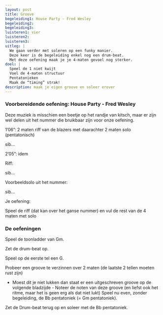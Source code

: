 ```yaml
---
layout: post
title: Groove
begeleiding1: House Party - Fred Wesley
begeleiding2:
begeleiding3:
luisteren1: vier
luisteren2:
luisteren3:
uitleg: |
  We gaan verder met soleren op een funky manier.
  Deze keer is de begeleiding enkel nog een drum-beat.
  Met deze oefening maak je je 4-maten gevoel nog sterker.
doel: |
  Speel de 1 niet kwijt
  Voel de 4-maten structuur
  Pentatonieken
  Maak de “timing” strak!
description: maak je eigen groove en soleer erover
---
```


### Voorbereidende oefening: House Party - Fred Wesley

Deze muziek is misschien een beetje op het randje van kitsch, maar er zijn wel delen uit het nummer die bruikbaar zijn voor onze oefening.

1’06”: 2 maten riff van de blazers met daarachter 2 maten solo (pentatonisch)

sib...

2’05”: idem

Riff:

sib...

Voorbeeldsolo uit het nummer:

sib...

Je oefening:

Speel de riff (dat kan over het ganse nummer) en vul de rest van de 4 maten met solo

### De oefeningen

Speel de toonladder van Gm.

Zet de drum-beat op.

Speel op de eerste tel een G.

Probeer een groove te verzinnen over 2 maten (de laatste 2 tellen moeten rust zijn)

- Moest dit je niet lukken dan staat er een uitgeschreven groove op de volgende bladzijde -
Noteer de noten van deze groove (en liefst ook het ritme, maar het is geen erg als dat niet lukt)
Speel nu even, zonder begeleiding, de Bb pentatoniek (= Gm pentatoniek).

Zet de Drum-beat terug op en soleer met de Bb pentatoniek.
